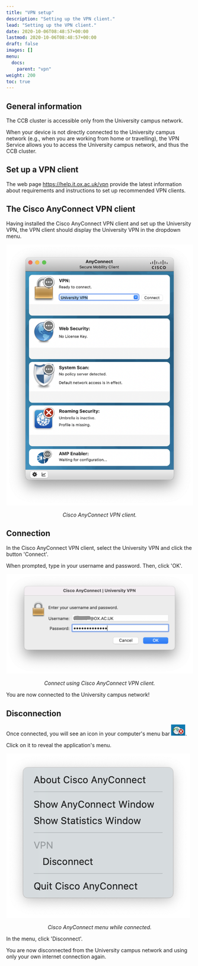 ```yaml
---
title: "VPN setup"
description: "Setting up the VPN client."
lead: "Setting up the VPN client."
date: 2020-10-06T08:48:57+00:00
lastmod: 2020-10-06T08:48:57+00:00
draft: false
images: []
menu:
  docs:
    parent: "vpn"
weight: 200
toc: true
---
```


## General information

The CCB cluster is accessible only from the University campus network.

When your device is not directly connected to the University campus network
(e.g., when you are working from home or travelling), the VPN Service allows
you to access the University campus network, and thus the CCB cluster.

## Set up a VPN client

The web page <https://help.it.ox.ac.uk/vpn> provide the latest information
about requirements and instructions to set up recommended VPN clients.

## The Cisco AnyConnect VPN client

Having installed the Cisco AnyConnect VPN client and set up the University VPN,
the VPN client should display the University VPN in the dropdown menu.

![Cisco AnyConnect.](cisco-anyconnect-screenshot.png)

<p align='center'><i>Cisco AnyConnect VPN client.</i></p>

## Connection

In the Cisco AnyConnect VPN client, select the University VPN and click the button
'Connect'.

When prompted, type in your username and password. Then, click 'OK'.

![Cisco AnyConnect - Username and password.](cisco-anyconnect-login-screenshot.png)

<p align='center'><i>Connect using Cisco AnyConnect VPN client.</i></p>

You are now connected to the University campus network!

## Disconnection

Once connected, you will see an icon in your computer's menu bar <img src='cisco-icon.png' height='30px'>.

Click on it to reveal the application's menu.

![Cisco AnyConnect - Application menu while connected.](cisco-connected-menu.png)

<p align='center'><i>Cisco AnyConnect menu while connected.</i></p>

In the menu, click 'Disconnect'.

You are now disconnected from the University campus network and using only
your own internet connection again.

